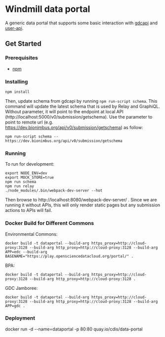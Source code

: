 # Windmill data portal

A generic data portal that supports some basic interaction with [gdcapi](https://github.com/uc-cdis/gdcapi/) and [user-api](https://github.com/uc-cdis/user-api).

## Get Started

### Prerequisites

- [npm](https://www.npmjs.com/)

### Installing
```
npm install
```

Then, update schema from gdcapi by running `npm run-script schema`.
This command will update the latest schema that is used by Relay and GraphiQL.
Without parameter, it will point to the endpoint at local API (http://localhost:5000/v0/submission/getschema).
Use the parameter to point to remote url (e.g. https://dev.bionimbus.org/api/v0/submission/getschema) as follow:
```
npm run-script schema -- https://dev.bionimbus.org/api/v0/submission/getschema
```

### Running
To run for development:
```
export NODE_ENV=dev
export MOCK_STORE=true
npm run schema
npm run relay
./node_modules/.bin/webpack-dev-server --hot
```
Then browse to http://localhost:8080/webpack-dev-server/ . Since we are running it without APIs, this will only render static pages but any submission actions to APIs will fail.

### Docker Build for Different Commons
Environmental Commons:
```
docker build -t dataportal --build-arg https_proxy=http://cloud-proxy:3128 --build-arg http_proxy=http://cloud-proxy:3128 --build-arg APP=edc --build-arg BASENAME="https://play.opensciencedatacloud.org/portal/" .
```
BPA:
```
docker build -t dataportal --build-arg https_proxy=http://cloud-proxy:3128 --build-arg http_proxy=http://cloud-proxy:3128 .
```
GDC Jamboree:
```
docker build -t dataportal --build-arg https_proxy=http://cloud-proxy:3128 --build-arg http_proxy=http://cloud-proxy:3128 --build-arg APP=gdc .
```

### Deployment
docker run -d --name=dataportal -p 80:80 quay.io/cdis/data-portal
